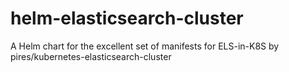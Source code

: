 # helm-elasticsearch-cluster
A Helm chart for the excellent set of manifests for ELS-in-K8S by pires/kubernetes-elasticsearch-cluster 
